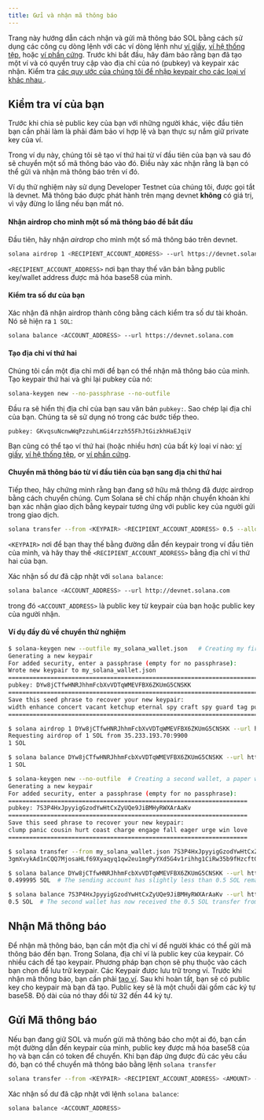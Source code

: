 ```yaml
---
title: Gửi và nhận mã thông báo
---
```


Trang này hướng dẫn cách nhận và gửi mã thông báo SOL bằng cách sử dụng các công cụ dòng lệnh với các ví dòng lệnh như [ví giấy](../wallet-guide/paper-wallet.md), [ví hệ thống tệp](../wallet-guide/file-system-wallet.md), hoặc [ví phần cứng](../wallet-guide/hardware-wallets.md). Trước khi bắt đầu, hãy đảm bảo rằng bạn đã tạo một ví và có quyền truy cập vào địa chỉ của nó (pubkey) và keypair xác nhận. Kiểm tra [ các quy ước của chúng tôi để nhập keypair cho các loại ví khác nhau ](../cli/conventions.md#keypair-conventions).

## Kiểm tra ví của bạn

Trước khi chia sẻ public key của bạn với những người khác, việc đầu tiên bạn cần phải làm là phải đảm bảo ví hợp lệ và bạn thực sự nắm giữ private key của ví.

Trong ví dụ này, chúng tôi sẽ tạo ví thứ hai từ ví đầu tiên của bạn và sau đó sẽ chuyển một số mã thông báo vào đó. Điều này xác nhận rằng là bạn có thể gửi và nhận mã thông báo trên ví đó.

Ví dụ thử nghiệm này sử dụng Developer Testnet của chúng tôi, được gọi tắt là devnet. Mã thông báo được phát hành trên mạng devnet **không** có giá trị, vì vậy đừng lo lắng nếu bạn mất nó.

#### Nhận airdrop cho mình một số mã thông báo để bắt đầu

Đầu tiên, hãy nhận _airdrop_ cho mình một số mã thông báo trên devnet.

```bash
solana airdrop 1 <RECIPIENT_ACCOUNT_ADDRESS> --url https://devnet.solana.com
```

`<RECIPIENT_ACCOUNT_ADDRESS>` nơi bạn thay thế văn bản bằng public key/wallet address được mã hóa base58 của mình.

#### Kiểm tra số dư của bạn

Xác nhận đã nhận airdrop thành công bằng cách kiểm tra số dư tài khoản. Nó sẽ hiện ra `1 SOL`:

```bash
solana balance <ACCOUNT_ADDRESS> --url https://devnet.solana.com
```

#### Tạo địa chỉ ví thứ hai

Chúng tôi cần một địa chỉ mới để bạn có thể nhận mã thông báo của mình. Tạo keypair thứ hai và ghi lại pubkey của nó:

```bash
solana-keygen new --no-passphrase --no-outfile
```

Đầu ra sẽ hiển thị địa chỉ của bạn sau văn bản `pubkey:`. Sao chép lại địa chỉ của bạn. Chúng ta sẽ sử dụng nó trong các bước tiếp theo.

```text
pubkey: GKvqsuNcnwWqPzzuhLmGi4rzzh55FhJtGizkhHaEJqiV
```

Bạn cũng có thể tạo ví thứ hai (hoặc nhiều hơn) của bất kỳ loại ví nào: [ví giấy](../wallet-guide/paper-wallet#creating-multiple-paper-wallet-addresses), [ví hệ thống tệp](../wallet-guide/file-system-wallet.md#creating-multiple-file-system-wallet-addresses), or [ví phần cứng](../wallet-guide/hardware-wallets.md#multiple-addresses-on-a-single-hardware-wallet).

#### Chuyển mã thông báo từ ví đầu tiên của bạn sang địa chỉ thứ hai

Tiếp theo, hãy chứng minh rằng bạn đang sở hữu mã thông đã được airdrop bằng cách chuyển chúng. Cụm Solana sẽ chỉ chấp nhận chuyển khoản khi bạn xác nhận giao dịch bằng keypair tương ứng với public key của người gửi trong giao dịch.

```bash
solana transfer --from <KEYPAIR> <RECIPIENT_ACCOUNT_ADDRESS> 0.5 --allow-unfunded-recipient --url https://devnet.solana.com --fee-payer <KEYPAIR>
```

`<KEYPAIR>` nơi để bạn thay thế bằng đường dẫn đến keypair trong ví đầu tiên của mình, và hãy thay thế `<RECIPIENT_ACCOUNT_ADDRESS>` bằng địa chỉ ví thứ hai của bạn.

Xác nhận số dư đã cập nhật với `solana balance`:

```bash
solana balance <ACCOUNT_ADDRESS> --url http://devnet.solana.com
```

trong đó `<ACCOUNT_ADDRESS>` là public key từ keypair của bạn hoặc public key của người nhận.

#### Ví dụ đầy đủ về chuyển thử nghiệm

```bash
$ solana-keygen new --outfile my_solana_wallet.json   # Creating my first wallet, a file system wallet
Generating a new keypair
For added security, enter a passphrase (empty for no passphrase):
Wrote new keypair to my_solana_wallet.json
==========================================================================
pubkey: DYw8jCTfwHNRJhhmFcbXvVDTqWMEVFBX6ZKUmG5CNSKK                          # Here is the address of the first wallet
==========================================================================
Save this seed phrase to recover your new keypair:
width enhance concert vacant ketchup eternal spy craft spy guard tag punch    # If this was a real wallet, never share these words on the internet like this!
==========================================================================

$ solana airdrop 1 DYw8jCTfwHNRJhhmFcbXvVDTqWMEVFBX6ZKUmG5CNSKK --url https://devnet.solana.com  # Airdropping 1 SOL to my wallet's address/pubkey
Requesting airdrop of 1 SOL from 35.233.193.70:9900
1 SOL

$ solana balance DYw8jCTfwHNRJhhmFcbXvVDTqWMEVFBX6ZKUmG5CNSKK --url https://devnet.solana.com # Check the address's balance
1 SOL

$ solana-keygen new --no-outfile  # Creating a second wallet, a paper wallet
Generating a new keypair
For added security, enter a passphrase (empty for no passphrase):
====================================================================
pubkey: 7S3P4HxJpyyigGzodYwHtCxZyUQe9JiBMHyRWXArAaKv                   # Here is the address of the second, paper, wallet.
====================================================================
Save this seed phrase to recover your new keypair:
clump panic cousin hurt coast charge engage fall eager urge win love   # If this was a real wallet, never share these words on the internet like this!
====================================================================

$ solana transfer --from my_solana_wallet.json 7S3P4HxJpyyigGzodYwHtCxZyUQe9JiBMHyRWXArAaKv 0.5 --allow-unfunded-recipient --url https://devnet.solana.com --fee-payer my_solana_wallet.json  # Transferring tokens to the public address of the paper wallet
3gmXvykAd1nCQQ7MjosaHLf69Xyaqyq1qw2eu1mgPyYXd5G4v1rihhg1CiRw35b9fHzcftGKKEu4mbUeXY2pEX2z  # This is the transaction signature

$ solana balance DYw8jCTfwHNRJhhmFcbXvVDTqWMEVFBX6ZKUmG5CNSKK --url https://devnet.solana.com
0.499995 SOL  # The sending account has slightly less than 0.5 SOL remaining due to the 0.000005 SOL transaction fee payment

$ solana balance 7S3P4HxJpyyigGzodYwHtCxZyUQe9JiBMHyRWXArAaKv --url https://devnet.solana.com
0.5 SOL  # The second wallet has now received the 0.5 SOL transfer from the first wallet

```

## Nhận Mã thông báo

Để nhận mã thông báo, bạn cần một địa chỉ ví để người khác có thể gửi mã thông báo đến bạn. Trong Solana, địa chỉ ví là public key của keypair. Có nhiều cách để tạo keypair. Phương pháp bạn chọn sẽ phụ thuộc vào cách bạn chọn để lưu trữ keypair. Các Keypair được lưu trữ trong ví. Trước khi nhận mã thông báo, bạn cần phải [tạo ví](../wallet-guide/cli.md). Sau khi hoàn tất, bạn sẽ có public key cho keypair mà bạn đã tạo. Public key sẽ là một chuỗi dài gồm các ký tự base58. Độ dài của nó thay đổi từ 32 đến 44 ký tự.

## Gửi Mã thông báo

Nếu bạn đang giữ SOL và muốn gửi mã thông báo cho một ai đó, bạn cần một đường dẫn đến keypair của mình, public key được mã hóa base58 của họ và bạn cần có token để chuyển. Khi bạn đáp ứng được đủ các yêu cầu đó, bạn có thể chuyển mã thông báo bằng lệnh `solana transfer`

```bash
solana transfer --from <KEYPAIR> <RECIPIENT_ACCOUNT_ADDRESS> <AMOUNT> --fee-payer <KEYPAIR>
```

Xác nhận số dư đã cập nhật với lệnh `solana balance`:

```bash
solana balance <ACCOUNT_ADDRESS>
```
